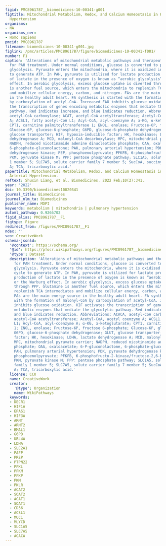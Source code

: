 ```yaml
---
figid: PMC8961787__biomedicines-10-00341-g001
figtitle: Mitochondrial Metabolism, Redox, and Calcium Homeostasis in Pulmonary Arterial
  Hypertension
organisms:
- NA
organisms_ner:
- Homo sapiens
pmcid: PMC8961787
filename: biomedicines-10-00341-g001.jpg
figlink: /pmc/articles/PMC8961787/figure/biomedicines-10-00341-f001/
number: F1
caption: 'Alterations of mitochondrial metabolic pathways and therapeutic targets
  for PAH treatment. Under normal conditions, glucose is converted to pyruvate via
  glycolysis. Pyruvate enters the mitochondria, where it is oxidized in the TCA cycle
  to generate ATP. In PAH, pyruvate is utilized for lactate production. The production
  of lactate in the presence of oxygen is known as “aerobic glycolysis” or the Warburg
  effect. In aerobic glycolysis, excess glucose uptake is diverted through PPP. Glutamine
  is another fuel source, which enters the mitochondria to replenish TCA intermediates
  and mobilize cellular energy, carbon, and nitrogen. FAs are the main energy source
  in the healthy adult heart. FA synthesis is started with the formation of malonyl-CoA
  by carboxylation of acetyl-CoA. Increased FAO inhibits glucose oxidation. HIF activates
  the transcription of genes encoding metabolic enzymes that mediate the glycolytic
  pathway. Red indicates increase, and blue indicates reduction. Abbreviations: ACACA,
  acetyl-CoA carboxylase; ACAT, acetyl-CoA acetyltransferase; Acetyl-CoA, acetyl coenzyme
  A; ACSL1, fatty acetyl-CoA L1; Acyl-CoA, acyl-coenzyme A; α-KG, α-ketoglutarate;
  CPT1, carnitine palmitoyltransferase 1; ENOL, enolase; Fructose-6P, fructose 6-phosphate;
  Glucose-6P, glucose-6-phosphate; G6PD, glucose-6-phosphate dehydrogenase; GLUT,
  glucose transporter; HIF, hypoxia-inducible factor; HK, hexokinase; LDHA, lactate
  dehydrogenase A; MCD, malonyl-CoA decarboxylase; MPC, mitochondrial pyruvate carrier;
  NADPH, reduced nicotinamide adenine dinucleotide phosphate; OAA, oxaloacetate; 6-P-gluconolactone,
  6-phosphate-gluconolactone; PAH, pulmonary arterial hypertension; PDK, pyruvate
  dehydrogenase kinase; PEP, phosphoenolpyruvate; PFKFB, 6-phosphofructo-2-kinase/fructose-2,6-biphosphatase;
  PKM, pyruvate kinase M; PPP: pentose phosphate pathway; SLC1A5, solute carrier family
  1 member 5; SLC7A5, solute carrier family 7 member 5; SucCoA, succinyl-coenzyme
  A; TCA, tricarboxylic acid.'
papertitle: Mitochondrial Metabolism, Redox, and Calcium Homeostasis in Pulmonary
  Arterial Hypertension.
reftext: Shuxin Liang, et al. Biomedicines. 2022 Feb;10(2):341.
year: '2022'
doi: 10.3390/biomedicines10020341
journal_title: Biomedicines
journal_nlm_ta: Biomedicines
publisher_name: MDPI
keywords: metabolism | mitochondria | pulmonary hypertension
automl_pathway: 0.9266702
figid_alias: PMC8961787__F1
figtype: Figure
redirect_from: /figures/PMC8961787__F1
ndex: ''
seo: CreativeWork
schema-jsonld:
  '@context': https://schema.org/
  '@id': https://pfocr.wikipathways.org/figures/PMC8961787__biomedicines-10-00341-g001.html
  '@type': Dataset
  description: 'Alterations of mitochondrial metabolic pathways and therapeutic targets
    for PAH treatment. Under normal conditions, glucose is converted to pyruvate via
    glycolysis. Pyruvate enters the mitochondria, where it is oxidized in the TCA
    cycle to generate ATP. In PAH, pyruvate is utilized for lactate production. The
    production of lactate in the presence of oxygen is known as “aerobic glycolysis”
    or the Warburg effect. In aerobic glycolysis, excess glucose uptake is diverted
    through PPP. Glutamine is another fuel source, which enters the mitochondria to
    replenish TCA intermediates and mobilize cellular energy, carbon, and nitrogen.
    FAs are the main energy source in the healthy adult heart. FA synthesis is started
    with the formation of malonyl-CoA by carboxylation of acetyl-CoA. Increased FAO
    inhibits glucose oxidation. HIF activates the transcription of genes encoding
    metabolic enzymes that mediate the glycolytic pathway. Red indicates increase,
    and blue indicates reduction. Abbreviations: ACACA, acetyl-CoA carboxylase; ACAT,
    acetyl-CoA acetyltransferase; Acetyl-CoA, acetyl coenzyme A; ACSL1, fatty acetyl-CoA
    L1; Acyl-CoA, acyl-coenzyme A; α-KG, α-ketoglutarate; CPT1, carnitine palmitoyltransferase
    1; ENOL, enolase; Fructose-6P, fructose 6-phosphate; Glucose-6P, glucose-6-phosphate;
    G6PD, glucose-6-phosphate dehydrogenase; GLUT, glucose transporter; HIF, hypoxia-inducible
    factor; HK, hexokinase; LDHA, lactate dehydrogenase A; MCD, malonyl-CoA decarboxylase;
    MPC, mitochondrial pyruvate carrier; NADPH, reduced nicotinamide adenine dinucleotide
    phosphate; OAA, oxaloacetate; 6-P-gluconolactone, 6-phosphate-gluconolactone;
    PAH, pulmonary arterial hypertension; PDK, pyruvate dehydrogenase kinase; PEP,
    phosphoenolpyruvate; PFKFB, 6-phosphofructo-2-kinase/fructose-2,6-biphosphatase;
    PKM, pyruvate kinase M; PPP: pentose phosphate pathway; SLC1A5, solute carrier
    family 1 member 5; SLC7A5, solute carrier family 7 member 5; SucCoA, succinyl-coenzyme
    A; TCA, tricarboxylic acid.'
  license: CC0
  name: CreativeWork
  creator:
    '@type': Organization
    name: WikiPathways
  keywords:
  - DECR1
  - HIF1A
  - EPAS1
  - HIF3A
  - ARNT
  - ARNT2
  - BMAL1
  - G6PD
  - UBL4A
  - LDHA
  - SLC2A1
  - PAEP
  - PREP
  - PTPN22
  - PFKL
  - PFKM
  - PFKP
  - PKM
  - PKLR
  - ACAT2
  - SOAT2
  - ACAT1
  - SOAT1
  - CD36
  - ACSL1
  - MUC1
  - MLYCD
  - SLC1A5
  - SLC7A5
  - ACACA
---
```

